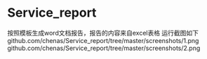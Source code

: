 # Service_report
按照模板生成word文档报告，报告的内容来自excel表格
运行截图如下
github.com/chenas/Service_report/tree/master/screenshots/1.png
github.com/chenas/Service_report/tree/master/screenshots/2.png
